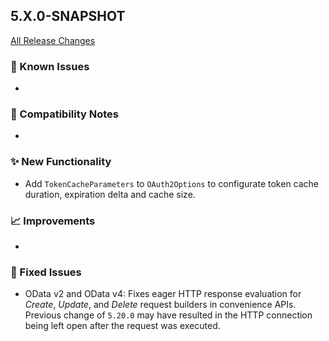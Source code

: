 ## 5.X.0-SNAPSHOT

[All Release Changes](https://github.com/SAP/cloud-sdk-java/releases)

### 🚧 Known Issues

- 

### 🔧 Compatibility Notes

- 

### ✨ New Functionality

- Add `TokenCacheParameters` to `OAuth2Options` to configurate token cache duration, expiration delta and cache size.

### 📈 Improvements

- 

### 🐛 Fixed Issues

- OData v2 and OData v4: Fixes eager HTTP response evaluation for _Create_, _Update_, and _Delete_ request builders in convenience APIs.
  Previous change of `5.20.0` may have resulted in the HTTP connection being left open after the request was executed.

